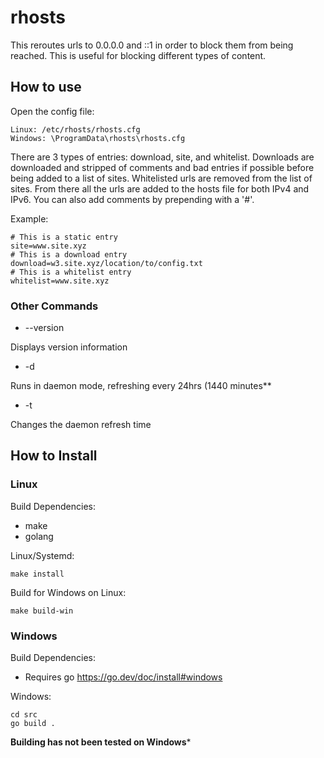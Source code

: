 # rhosts

This reroutes urls to 0.0.0.0 and ::1 in order to block them from being reached. This is useful for blocking different types of content.   

## How to use

Open the config file:    

    Linux: /etc/rhosts/rhosts.cfg
    Windows: \ProgramData\rhosts\rhosts.cfg
    

There are 3 types of entries: download, site, and whitelist. Downloads are downloaded and stripped of comments and bad entries if possible before being added to a list of sites. Whitelisted urls are removed from the list of sites. From there all the urls are added to the hosts file for both IPv4 and IPv6. You can also add comments by prepending with a '#'.    

Example:    

    # This is a static entry
    site=www.site.xyz
    # This is a download entry
    download=w3.site.xyz/location/to/config.txt
    # This is a whitelist entry
    whitelist=www.site.xyz
    

### Other Commands

- --version  

Displays version information  

- -d  

Runs in daemon mode, refreshing every 24hrs (1440 minutes**  

- -t <minutes>  

Changes the daemon refresh time

## How to Install
### Linux  

Build Dependencies:

- make
- golang

Linux/Systemd:

    make install

Build for Windows on Linux:

    make build-win

### Windows  

Build Dependencies:  

- Requires go https://go.dev/doc/install#windows  

Windows:   

    cd src
    go build .

**Building has not been tested on Windows***

